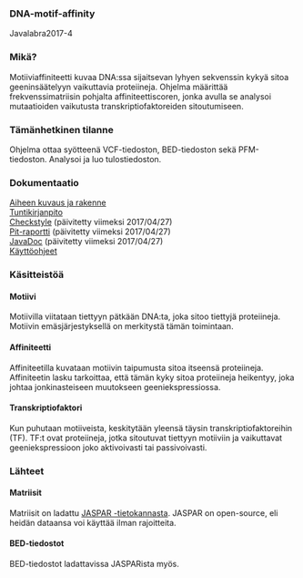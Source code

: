 ### DNA-motif-affinity
Javalabra2017-4

### Mikä?

Motiiviaffiniteetti kuvaa DNA:ssa sijaitsevan lyhyen sekvenssin kykyä sitoa geeninsäätelyyn vaikuttavia proteiineja. Ohjelma määrittää frekvenssimatriisin pohjalta affiniteettiscoren, jonka avulla se analysoi mutaatioiden vaikutusta transkriptiofaktoreiden sitoutumiseen.

### Tämänhetkinen tilanne

Ohjelma ottaa syötteenä VCF-tiedoston, BED-tiedoston sekä PFM-tiedoston. Analysoi ja luo tulostiedoston.

### Dokumentaatio

[Aiheen kuvaus ja rakenne](dokumentaatio/aiheenKuvausJaRakenne.md)<br>
[Tuntikirjanpito](dokumentaatio/tuntikirjanpito.md)<br>
[Checkstyle](http://htmlpreview.github.io/?https://github.com/roossh/DNA-motif-affinity/blob/master/dokumentaatio/checkstyle/checkstyle.html) (päivitetty viimeksi 2017/04/27)<br>
[Pit-raportti](http://htmlpreview.github.io/?https://github.com/roossh/DNA-motif-affinity/blob/master/dokumentaatio/pit/201704272226/index.html) (päivitetty viimeksi 2017/04/27)<br>
[JavaDoc](http://htmlpreview.github.io/?https://github.com/roossh/DNA-motif-affinity/blob/master/dokumentaatio/apidocs/index.html) (päivitetty viimeksi 2017/04/27)<br>
[Käyttöohjeet](dokumentaatio/kayttoohjeet.md)<br>

### Käsitteistöä

#### Motiivi

Motiivilla viitataan tiettyyn pätkään DNA:ta, joka sitoo tiettyjä proteiineja. Motiivin emäsjärjestyksellä on merkitystä tämän toimintaan.

#### Affiniteetti

Affiniteetilla kuvataan motiivin taipumusta sitoa itseensä proteiineja. Affiniteetin lasku tarkoittaa, että tämän kyky sitoa proteiineja heikentyy, joka johtaa jonkinasteiseen muutokseen geeniekspressiossa.

#### Transkriptiofaktori

Kun puhutaan motiiveista, keskitytään yleensä täysin transkriptiofaktoreihin (TF). TF:t ovat proteiineja, jotka sitoutuvat tiettyyn motiiviin ja vaikuttavat geeniekspressioon joko aktivoivasti tai passivoivasti.

### Lähteet

#### Matriisit

Matriisit on ladattu [JASPAR -tietokannasta](http://jaspar.genereg.net/). JASPAR on open-source, eli heidän dataansa voi käyttää ilman rajoitteita.

#### BED-tiedostot

BED-tiedostot ladattavissa JASPARista myös.
